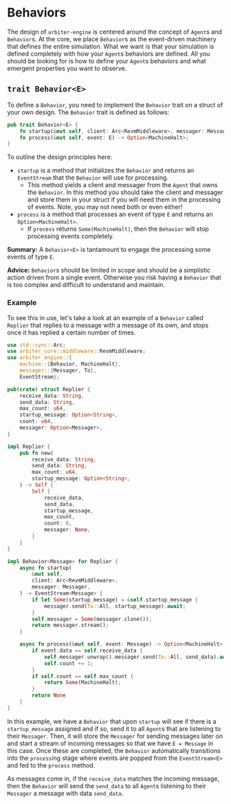 # Behaviors
The design of `arbiter-engine` is centered around the concept of `Agent`s and `Behavior`s.
At the core, we place `Behavior`s as the event-driven machinery that defines the entire simulation.
What we want is that your simulation is defined completely with how your `Agent`s behaviors are defined.
All you should be looking for is how to define your `Agent`s behaviors and what emergent properties you want to observe.

## `trait Behavior<E>`
To define a `Behavior`, you need to implement the `Behavior` trait on a struct of your own design.
The `Behavior` trait is defined as follows:
```rust
pub trait Behavior<E> {
    fn startup(&mut self, client: Arc<RevmMiddleware>, messager: Messager) -> EventStream<E>;
    fn process(&mut self, event: E) -> Option<MachineHalt>;
}
```
To outline the design principles here:
- `startup` is a method that initializes the `Behavior` and returns an `EventStream` that the `Behavior` will use for processing.
    - This method yields a client and messager from the `Agent` that owns the `Behavior`.
    In this method you should take the client and messager and store them in your struct if you will need them in the processing of events.
    Note, you may not need both or even either!
- `process` is a method that processes an event of type `E` and returns an `Option<MachineHalt>`. 
    - If `process` returns `Some(MachineHalt)`, then the `Behavior` will stop processing events completely.

**Summary:** A `Behavior<E>` is tantamount to engage the processing some events of type `E`.

**Advice:** `Behavior`s should be limited in scope and should be a simplistic action driven from a single event.
Otherwise you risk having a `Behavior` that is too complex and difficult to understand and maintain.

### Example
To see this in use, let's take a look at an example of a `Behavior` called `Replier` that replies to a message with a message of its own, and stops once it has replied a certain number of times.
```rust
use std::sync::Arc;
use arbiter_core::middleware::RevmMiddleware;
use arbiter_engine::{
    machine::{Behavior, MachineHalt},
    messager::{Messager, To}, 
    EventStream};

pub(crate) struct Replier {
    receive_data: String,
    send_data: String,
    max_count: u64,
    startup_message: Option<String>,
    count: u64,
    messager: Option<Messager>,
}

impl Replier {
    pub fn new(
        receive_data: String,
        send_data: String,
        max_count: u64,
        startup_message: Option<String>,
    ) -> Self {
        Self {
            receive_data,
            send_data,
            startup_message,
            max_count,
            count: 0,
            messager: None,
        }
    }
}

impl Behavior<Message> for Replier {
    async fn startup(
        &mut self,
        client: Arc<RevmMiddleware>,
        messager: Messager,
    ) -> EventStream<Message> {
        if let Some(startup_message) = &self.startup_message {
            messager.send(To::All, startup_message).await;
        }
        self.messager = Some(messager.clone());
        return messager.stream();
    }

    async fn process(&mut self, event: Message) -> Option<MachineHalt> {
        if event.data == self.receive_data {
            self.messager.unwrap().messager.send(To::All, send_data).await;
            self.count += 1;
        }
        if self.count == self.max_count {
            return Some(MachineHalt);
        }
        return None
    }
}
```
In this example, we have a `Behavior` that upon `startup` will see if there is a `startup_message` assigned and if so, send it to all `Agent`s that are listening to their `Messager`.
Then, it will store the `Messager` for sending messages later on and start a stream of incoming messages so that we have `E = Message` in this case.
Once these are completed, the `Behavior` automatically transitions into the `process`ing stage where events are popped from the `EventStream<E>` and fed to the `process` method.

As messages come in, if the `receive_data` matches the incoming message, then the `Behavior` will send the `send_data` to all `Agent`s listening to their `Messager` a message with data `send_data`.